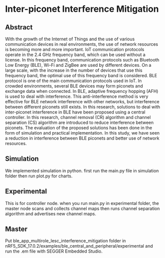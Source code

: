 # Inter-piconet Interference Mitigation

## Abstract

With the growth of the Internet of Things and the use of various communication devices in real environments, the use of network resources is becoming more and more important. IoT communication protocols operate in the 2.4 GHz frequency band, which can be used without a license. In this frequency band, communication protocols such as Bluetooth Low Energy (BLE), Wi-Fi and ZigBee are used by different devices. On a large scale, with the increase in the number of devices that use this frequency band, the optimal use of this frequency band is considered. BLE protocol is one of the main communication protocols used in IoT. In crowded environments, several BLE devices may form piconets and exchange data when connected. In BLE, adaptive frequency hopping (AFH) is used to deal with interference. This anti-interference method is very effective for BLE network interference with other networks, but interference between different piconets still exists. In this research, solutions to deal with inter-piconet interference in BLE have been proposed using a central controller. In this research, channel removal (CR) algorithm and channel separation (CS) algorithm are introduced to reduce interference between piconets. The evaluation of the proposed solutions has been done in the form of simulation and practical implementation. In this study, we have seen a reduction in interference between BLE piconets and better use of network resources.

## Simulation

We implemented simulation in python. first run the main.py file in simulation folder then run plot.py for charts.

## Experimental

This is for controller node. when you run main.py in experimental folder, the master node scans and collects channel maps then runs channel separation algorithm and advertises new channel maps.

## Master

Put ble_app_multirole_lesc_interference_mitigation folder in nRF5_SDK_17.0.2/examples/ble_central_and_peripheral/experimental and run the .em file with SEGGER Embedded Studio.
